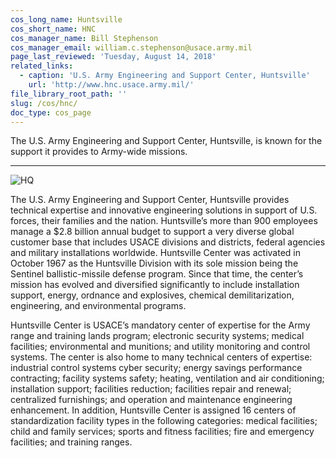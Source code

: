 ```yaml
---
cos_long_name: Huntsville
cos_short_name: HNC
cos_manager_name: Bill Stephenson
cos_manager_email: william.c.stephenson@usace.army.mil
page_last_reviewed: 'Tuesday, August 14, 2018'
related_links:
  - caption: 'U.S. Army Engineering and Support Center, Huntsville'
    url: 'http://www.hnc.usace.army.mil/'
file_library_root_path: ''
slug: /cos/hnc/
doc_type: cos_page
---
```

The U.S. Army Engineering and Support Center, Huntsville, is known for the support it provides to Army-wide missions.

- - -

![HQ](/admin/images/uploads/picsart_1435267137321.jpg "HQ")


The U.S. Army Engineering and Support Center, Huntsville provides technical expertise and innovative engineering solutions in support of U.S. forces, their families and the nation. Huntsville’s more than 900 employees manage a $2.8 billion annual budget to support a very diverse global customer base that includes USACE divisions and districts, federal agencies and military installations worldwide. Huntsville Center was activated in October 1967 as the Huntsville Division with its sole mission being the Sentinel ballistic-missile defense program. Since that time, the center’s mission has evolved and diversified significantly to include installation support, energy, ordnance and explosives, chemical demilitarization, engineering, and environmental programs.

Huntsville Center is USACE’s mandatory center of expertise for the Army range and training lands program; electronic security systems; medical facilities; environmental and munitions; and utility monitoring and control systems. The center is also home to many technical centers of expertise: industrial control systems cyber security; energy savings performance contracting; facility systems safety; heating, ventilation and air conditioning; installation support; facilities reduction; facilities repair and renewal; centralized furnishings; and operation and maintenance engineering enhancement. In addition, Huntsville Center is assigned 16 centers of standardization facility types in the following categories: medical facilities; child and family services; sports and fitness facilities; fire and emergency facilities; and training ranges.
